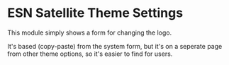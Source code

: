 ESN Satellite Theme Settings
=========
This module simply shows a form for changing the logo.

It's based (copy-paste) from the system form, but it's on a seperate page from other theme options, so it's easier to find for users.
